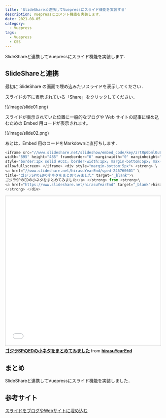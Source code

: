 ```yaml
---
title: 'SlideShareと連携してVuepressにスライド機能を実装する'
description: Vuepressにコメント機能を実装します．
date: 2021-08-05
category: 
  - Vuepress
tags:
  - Vuepress
  - CSS
---
```

SlideShareと連携してVuepressにスライド機能を実装します．

<!-- more -->

<ClientOnly>
  <CallInArticleAdsense />
</ClientOnly>






## SlideShareと連携
最初に SlideShare の画面で埋め込みたいスライドを表示してください．

スライドの下に表示されている「Share」をクリックしてください．

!(/image/slide01.png)

スライドが表示されていた位置に一般的なブログや Web サイトの記事に埋め込むための Embed 用コードが表示されます。

!(/image/slide02.png)

あとは，Embed 用のコードをMarkdownに直打ちします．
```js
<iframe src="//www.slideshare.net/slideshow/embed_code/key/zrtRp6bml0uECo" \
width="595" height="485" frameborder="0" marginwidth="0" marginheight="0" scrolling="no" \
style="border:1px solid #CCC; border-width:1px; margin-bottom:5px; max-width: 100%;" \
allowfullscreen> </iframe> <div style="margin-bottom:5px"> <strong> \
<a href="//www.slideshare.net/hirasuYearEnd/sped-246760601" \
title="ゴジラSPのEDの小ネタをまとめてみました" target="_blank">\
ゴジラSPのEDの小ネタをまとめてみました</a> </strong> from <strong>\
<a href="https://www.slideshare.net/hirasuYearEnd" target="_blank">hirasuYearEnd</a>\
</strong> </div>
```



<iframe src="//www.slideshare.net/slideshow/embed_code/key/zrtRp6bml0uECo" width="595" height="485" frameborder="0" marginwidth="0" marginheight="0" scrolling="no" style="border:1px solid #CCC; border-width:1px; margin-bottom:5px; max-width: 100%;" allowfullscreen> </iframe> <div style="margin-bottom:5px"> <strong> <a href="//www.slideshare.net/hirasuYearEnd/sped-246760601" title="ゴジラSPのEDの小ネタをまとめてみました" target="_blank">ゴジラSPのEDの小ネタをまとめてみました</a> </strong> from <strong><a href="https://www.slideshare.net/hirasuYearEnd" target="_blank">hirasuYearEnd</a></strong> </div>

## まとめ
SlideShareと連携してVuepressにスライド機能を実装しました．


## 参考サイト
[スライドをブログやWebサイトに埋め込む](https://www.howtonote.jp/slideshare/use/index6.html)





<ClientOnly>
  <CallInArticleAdsense />
</ClientOnly>
